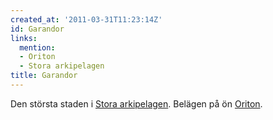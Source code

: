 ```yaml
---
created_at: '2011-03-31T11:23:14Z'
id: Garandor
links:
  mention:
  - Oriton
  - Stora arkipelagen
title: Garandor
---
```


Den största staden i [Stora arkipelagen]. Belägen på ön [Oriton].

  [Stora arkipelagen]: Stora_arkipelagen
  [Oriton]: Oriton